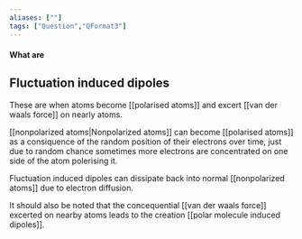 ```yaml
---
aliases: [""]
tags: ["Question","QFormat3"]
---
```


#### What are
## Fluctuation induced dipoles
These are when atoms become [[polarised atoms]] and excert [[van der waals force]] on nearly atoms. 

[[nonpolarized atoms|Nonpolarized atoms]] can become [[polarised atoms]] as a consiquence of the random position of their electrons over time, just due to random chance sometimes more electrons are concentrated on one side of the atom polerising it.

Fluctuation induced dipoles can dissipate back into normal [[nonpolarized atoms]] due to electron diffusion.

It should also be noted that the concequential [[van der waals force]] excerted on nearby atoms leads to the creation [[polar molecule induced dipoles]].